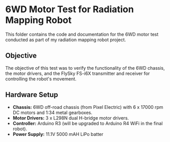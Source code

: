 # 6WD Motor Test for Radiation Mapping Robot

This folder contains the code and documentation for the 6WD motor test conducted as part of my radiation mapping robot project.

## Objective

The objective of this test was to verify the functionality of the 6WD chassis, the motor drivers, and the FlySky FS-i6X transmitter and receiver for controlling the robot's movement.

## Hardware Setup

* **Chassis:** 6WD off-road chassis (from Pixel Electric) with 6 x 17000 rpm DC motors and 1:34 metal gearboxes.
* **Motor Drivers:** 3 x L298N dual H-bridge motor drivers.
* **Controller:** Arduino R3 (will be upgraded to Arduino R4 WiFi in the final robot).
* **Power Supply:** 11.1V 5000 mAH LiPo batter
